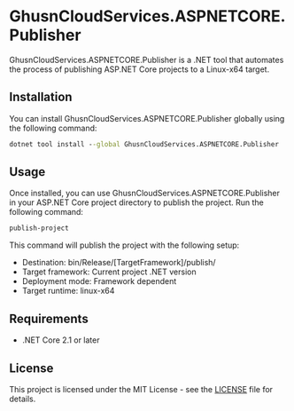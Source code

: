 # GhusnCloudServices.ASPNETCORE.Publisher

GhusnCloudServices.ASPNETCORE.Publisher is a .NET tool that automates the process of publishing ASP.NET Core projects to a Linux-x64 target.

## Installation

You can install GhusnCloudServices.ASPNETCORE.Publisher globally using the following command:

```cmd
dotnet tool install --global GhusnCloudServices.ASPNETCORE.Publisher
```

## Usage

Once installed, you can use GhusnCloudServices.ASPNETCORE.Publisher in your ASP.NET Core project directory to publish the project. Run the following command:

```cmd
publish-project
```

This command will publish the project with the following setup:
- Destination: bin/Release/[TargetFramework]/publish/
- Target framework: Current project .NET version
- Deployment mode: Framework dependent
- Target runtime: linux-x64

## Requirements

- .NET Core 2.1 or later

## License

This project is licensed under the MIT License - see the [LICENSE](LICENSE) file for details.
